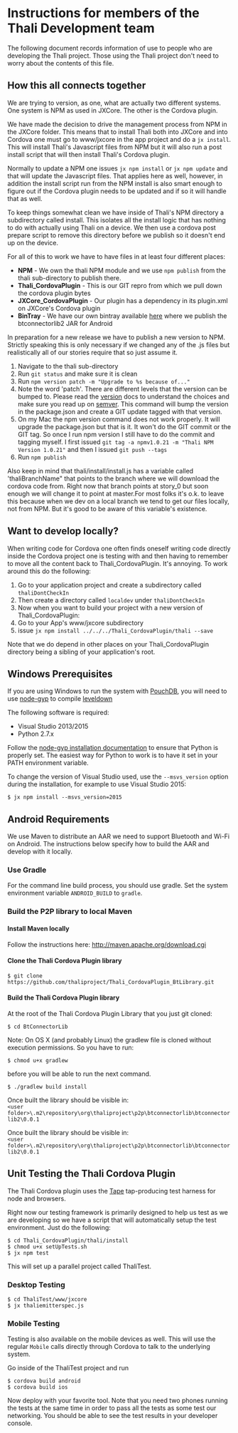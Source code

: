 # Instructions for members of the Thali Development team

The following document records information of use to people who are developing the Thali project. Those using the Thali project don't need
to worry about the contents of this file.

## How this all connects together

We are trying to version, as one, what are actually two different systems. One system is NPM as used in JXCore. The other is
the Cordova plugin.

We have made the decision to drive the management process from NPM in the JXCore folder. This means that to install Thali
both into JXCore and into Cordova one must go to www/jxcore in the app project and do a `jx install`. This will install Thali's
Javascript files from NPM but it will also run a post install script that will then install Thali's Cordova plugin.

Normally to update a NPM one issues `jx npm install` or `jx npm update` and that will update the Javascript files.
That applies here as well, however, in addition the install script run from the NPM install is also smart enough to figure out if the Cordova plugin
needs to be updated and if so it will handle that as well.

To keep things somewhat clean we have inside of Thali's NPM directory a subdirectory called install. This isolates all the install
logic that has nothing to do with actually using Thali on a device. We then use a cordova post prepare script to remove this
directory before we publish so it doesn't end up on the device.

For all of this to work we have to have files in at least four different places:

* __NPM__ - We own the thali NPM module and we use `npm publish` from the thali sub-directory to publish there.
* __Thali_CordovaPlugin__ - This is our GIT repro from which we pull down the cordova plugin bytes
* __JXCore_CordovaPlugin__ - Our plugin has a dependency in its plugin.xml on JXCore's Cordova plugin
* __BinTray__ - We have our own bintray available [here](https://bintray.com/thali/Thali) where we publish the btconnectorlib2 JAR for Android

In preparation for a new release we have to publish a new version to NPM. Strictly speaking this is only necessary if we changed any of the .js files but realistically all of our stories require that so just assume it. 

1. Navigate to the thali sub-directory
2. Run `git status` and make sure it is clean
3. Run `npm version patch -m "Upgrade to %s because of..."`
  1. Note the word 'patch'. There are different levels that the version can be bumped to. Please read the [version](https://docs.npmjs.com/cli/version) docs to understand the choices and make sure you read up on [semver](http://semver.org/). This command will bump the version in the package.json and create a GIT update tagged with that version.
  2. On my Mac the npm version command does not work properly. It will upgrade the package.json but that is it. It won't do the GIT commit or the GIT tag. So once I run npm version I still have to do the commit and tagging myself. I first issued `git tag -a npmv1.0.21 -m "Thali NPM Version 1.0.21"` and then I issued `git push --tags`
4. Run `npm publish`

Also keep in mind that thali/install/install.js has a variable called 'thaliBranchName" that points to the branch where we will download the cordova code from. Right now that branch points at story_0 but soon enough we will change it to point at master.For most folks it's o.k. to leave this because when we dev on a local branch we tend to get our files locally, not from NPM. But it's good to be aware of this variable's existence.

## Want to develop locally?

When writing code for Cordova one often finds oneself writing code directly inside the Cordova project one is testing with and then having
to remember to move all the content back to Thali_CordovaPlugin. It's annoying. To work around this do the following:

1. Go to your application project and create a subdirectory called `thaliDontCheckIn`
2. Then create a directory called `localdev` under `thaliDontCheckIn`
3. Now when you want to build your project with a new version of Thali_CordovaPlugin:
 1. Go to your App's www/jxcore subdirectory
 2. issue `jx npm install ../../../Thali_CordovaPlugin/thali --save`

Note that we do depend in other places on your Thali_CordovaPlugin directory being a sibling of your application's root.

## Windows Prerequisites

If you are using Windows to run the system with [PouchDB](pouchdb.com/), you will need to use [node-gyp](https://github.com/TooTallNate/node-gyp) to compile [leveldown](https://github.com/Level/leveldown)

The following software is required:
- Visual Studio 2013/2015
- Python 2.7.x

Follow the [node-gyp installation documentation](https://github.com/TooTallNate/node-gyp#installation) to ensure that Python is properly set.  The easiest way for Python to work is to have it set in your PATH environment variable.

To change the version of Visual Studio used, use the `--msvs_version` option during the installation, for example to use Visual Studio 2015:
```
$ jx npm install --msvs_version=2015
```

## Android Requirements

We use Maven to distribute an AAR we need to support Bluetooth and Wi-Fi on Android. The instructions below specify how to build the AAR and develop with it locally.

### Use Gradle

For the command line build process, you should use gradle. Set the system environment variable `ANDROID_BUILD` to `gradle`.

### Build the P2P library to local Maven

#### Install Maven locally
Follow the instructions here: http://maven.apache.org/download.cgi

#### Clone the Thali Cordova Plugin library
`$ git clone https://github.com/thaliproject/Thali_CordovaPlugin_BtLibrary.git`  

#### Build the Thali Cordova Plugin library
At the root of the Thali Cordova Plugin Library that you just git cloned:  

`$ cd BtConnectorLib`

Note: On OS X (and probably Linux) the gradlew file is cloned without execution permissions. So you have to run:

`$ chmod u+x gradlew`

before you will be able to run the next command.

`$ ./gradlew build install`  

Once built the library should be visible in:  
`<user folder>\.m2\repository\org\thaliproject\p2p\btconnectorlib\btconnectorlib2\0.0.1`

Once built the library should be visible in:  
`<user folder>\.m2\repository\org\thaliproject\p2p\btconnectorlib\btconnectorlib2\0.0.1`


## Unit Testing the Thali Cordova Plugin

The Thali Cordova plugin uses the [Tape](https://www.npmjs.com/package/tape) tap-producing test harness for node
and browsers.

Right now our testing framework is primarily designed to help us test as we are developing so we have a script
that will automatically setup the test environment. Just do the following:

```
$ cd Thali_CordovaPlugin/thali/install
$ chmod u+x setUpTests.sh
$ jx npm test
```

This will set up a parallel project called ThaliTest.

### Desktop Testing

```
$ cd ThaliTest/www/jxcore
$ jx thaliemitterspec.js
```

### Mobile Testing

Testing is also available on the mobile devices as well.  This will use the regular `Mobile` calls directly through
Cordova to talk to the underlying system.

Go inside of the ThaliTest project and run

```
$ cordova build android
$ cordova build ios
```

Now deploy with your favorite tool. Note that you need two phones running the tests at the same time in order to
pass all the tests as some test our networking. You should be able to see the test results in your developer
console.
